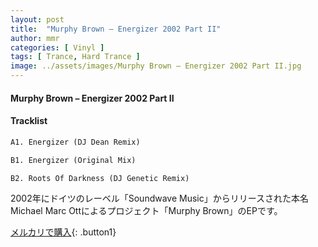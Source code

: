 ```yaml
---
layout: post
title:  "Murphy Brown – Energizer 2002 Part II"
author: mmr
categories: [ Vinyl ]
tags: [ Trance, Hard Trance ]
image: ../assets/images/Murphy Brown – Energizer 2002 Part II.jpg
---
```


#### Murphy Brown – Energizer 2002 Part II

#### Tracklist
```md
A1. Energizer (DJ Dean Remix)

B1. Energizer (Original Mix)

B2. Roots Of Darkness (DJ Genetic Remix)
```

2002年にドイツのレーベル「Soundwave Music」からリリースされた本名Michael Marc Ottによるプロジェクト「Murphy Brown」のEPです。


[メルカリで購入](https://jp.mercari.com/item/m50269894183){: .button1}

